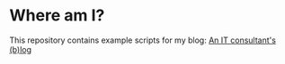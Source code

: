 # Where am I?

This repository contains example scripts for my blog:
[An IT consultant's (b)log](https://peramhe.github.io)

